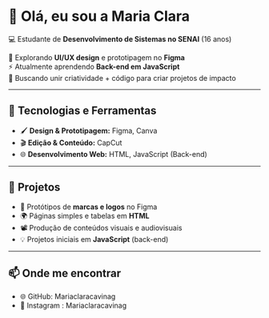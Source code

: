 # 👋 Olá, eu sou a Maria Clara  

💻 Estudante de **Desenvolvimento de Sistemas no SENAI** (16 anos)

🎨 Explorando **UI/UX design** e prototipagem no **Figma**  
⚡ Atualmente aprendendo **Back-end em JavaScript**  
🚀 Buscando unir criatividade + código para criar projetos de impacto  

---

## 🔧 Tecnologias e Ferramentas  
- 🖌️ **Design & Prototipagem:** Figma, Canva  
- 🎬 **Edição & Conteúdo:** CapCut  
- 🌐 **Desenvolvimento Web:** HTML, JavaScript (Back-end)  

---

## 🚀 Projetos  
- 🎨 Protótipos de **marcas e logos** no Figma  
- 🌍 Páginas simples e tabelas em **HTML**  
- 📽️ Produção de conteúdos visuais e audiovisuais  
- 💡 Projetos iniciais em **JavaScript** (back-end)  

---

## 📫 Onde me encontrar  
- 🌐 GitHub: Mariaclaracavinag  
- 📲 Instagram : Mariaclaracavinag  




